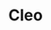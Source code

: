 ---
title: Cleo
date: 
draft: false

# descripcion
description : Aros colgantes en plata 925 y coral.

materials: Plata 925

color: 

dimensions: Largo 3,50 cm

code: 01-01-1035

type: "Aros"

categories: []

price: $8.580,00

price_eftvo: $7.290,00

# Images
# first image will be shown in the product page
images:
  # - image: "images/path_to_image"
  # La ubicacion de las imagenes es imagenes/Aros/Aros.Colgantes/01-01-1035-cleo
  - image: "./images/aros/colgantes/01-01-1035-cleo.jpg"
---